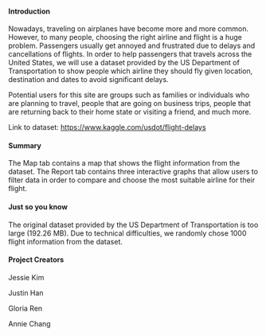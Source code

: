 #### **Introduction**

Nowadays, traveling on airplanes have become more and more common. However, to many people, choosing the right airline and flight is a huge problem. Passengers usually get annoyed and frustrated due to delays and cancellations of flights. In order to help passengers that travels across the United States, we will use a dataset provided by the US Department of Transportation to show people which airline they should fly given location, destination and dates to avoid significant delays.

Potential users for this site are groups such as families or individuals who are planning to travel, people that are going on business trips, people that are returning back to their home state or visiting a friend, and much more.

Link to dataset: https://www.kaggle.com/usdot/flight-delays

#### **Summary**

The Map tab contains a map that shows the flight information from the dataset. The Report tab contains three interactive graphs that allow users to filter data in order to compare and choose the most suitable airline for their flight.

#### **Just so you know**

The original dataset provided by the US Department of Transportation is too large (192.26 MB). Due to technical difficulties, we randomly chose 1000 flight information from the dataset.

#### **Project Creators**

Jessie Kim

Justin Han

Gloria Ren

Annie Chang